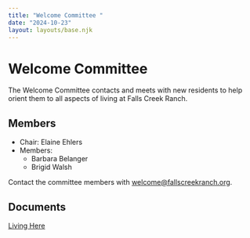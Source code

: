 ```yaml
---
title: "Welcome Committee "
date: "2024-10-23"
layout: layouts/base.njk
---
```


# Welcome Committee 

The Welcome Committee contacts and meets with new residents to help orient them to all aspects of living at Falls Creek Ranch.

## Members


- Chair: Elaine Ehlers
- Members: 
  - Barbara Belanger
  - Brigid Walsh

Contact the committee members with [welcome@fallscreekranch.org](mailto:welcome@fallscreekranch.org).

## Documents

[Living Here](http://fallscreekranch.org/wp-admin/post.php?post=1509&action=edit)
